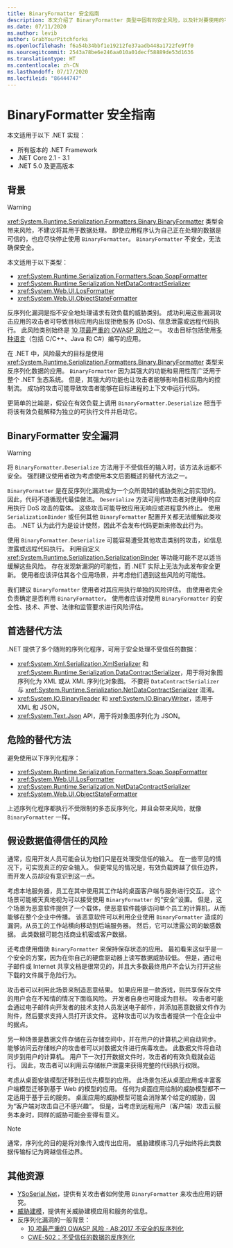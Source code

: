 ```yaml
---
title: BinaryFormatter 安全指南
description: 本文介绍了 BinaryFormatter 类型中固有的安全风险，以及针对要使用的不同序列化程序的建议。
ms.date: 07/11/2020
ms.author: levib
author: GrabYourPitchforks
ms.openlocfilehash: f6a54b34bbf1e19212fe37aadb448a1722fe9ff0
ms.sourcegitcommit: 2543a78be6e246aa010a01decf58889de53d1636
ms.translationtype: HT
ms.contentlocale: zh-CN
ms.lasthandoff: 07/17/2020
ms.locfileid: "86444747"
---
```

# <a name="binaryformatter-security-guide"></a>BinaryFormatter 安全指南

本文适用于以下 .NET 实现：

* 所有版本的 .NET Framework
* .NET Core 2.1 - 3.1
* .NET 5.0 及更高版本

## <a name="background"></a>背景

> [!WARNING]
> <xref:System.Runtime.Serialization.Formatters.Binary.BinaryFormatter> 类型会带来风险，不建议将其用于数据处理。 即使应用程序认为自己正在处理的数据是可信的，也应尽快停止使用 `BinaryFormatter`。 `BinaryFormatter` 不安全，无法确保安全。

本文适用于以下类型：

* <xref:System.Runtime.Serialization.Formatters.Soap.SoapFormatter>
* <xref:System.Runtime.Serialization.NetDataContractSerializer>
* <xref:System.Web.UI.LosFormatter>
* <xref:System.Web.UI.ObjectStateFormatter>

反序列化漏洞是指不安全地处理请求有效负载的威胁类别。 成功利用这些漏洞攻击应用的攻击者可导致目标应用内出现拒绝服务 (DoS)、信息泄露或远程代码执行。 此风险类别始终是 [10 项最严重的 OWASP 风险](https://owasp.org/www-project-top-ten/)之一。 攻击目标包括使用[多种语言](https://owasp.org/www-community/vulnerabilities/Deserialization_of_untrusted_data)（包括 C/C++、Java 和 C#）编写的应用。

在 .NET 中，风险最大的目标是使用 <xref:System.Runtime.Serialization.Formatters.Binary.BinaryFormatter> 类型来反序列化数据的应用。 `BinaryFormatter` 因为其强大的功能和易用性而广泛用于整个 .NET 生态系统。 但是，其强大的功能也让攻击者能够影响目标应用内的控制流。 成功的攻击可能导致攻击者能够在目标进程的上下文中运行代码。

更简单的比喻是，假设在有效负载上调用 `BinaryFormatter.Deserialize` 相当于将该有效负载解释为独立的可执行文件并启动它。

## <a name="binaryformatter-security-vulnerabilities"></a>BinaryFormatter 安全漏洞

> [!WARNING]
> 将 `BinaryFormatter.Deserialize` 方法用于不受信任的输入时，该方法永远都不安全。 强烈建议使用者改为考虑使用本文后面概述的替代方法之一。

`BinaryFormatter` 是在反序列化漏洞成为一个众所周知的威胁类别之前实现的。 因此，代码不遵循现代最佳做法。 `Deserialize` 方法可用作攻击者对使用中的应用执行 DoS 攻击的载体。 这些攻击可能导致应用无响应或进程意外终止。 使用 `SerializationBinder` 或任何其他 `BinaryFormatter` 配置开关都无法缓解此类攻击。 .NET 认为此行为是设计使然，因此不会发布代码更新来修改此行为。

使用 `BinaryFormatter.Deserialize` 可能容易遭受其他攻击类别的攻击，如信息泄露或远程代码执行。 利用自定义 <xref:System.Runtime.Serialization.SerializationBinder> 等功能可能不足以适当缓解这些风险。 存在发现新漏洞的可能性，而 .NET 实际上无法为此发布安全更新。 使用者应该评估其各个应用场景，并考虑他们遇到这些风险的可能性。

我们建议 `BinaryFormatter` 使用者对其应用执行单独的风险评估。 由使用者完全负责确定是否利用 `BinaryFormatter`。 使用者应该对使用 `BinaryFormatter` 的安全性、技术、声誉、法律和监管要求进行风险评估。

## <a name="preferred-alternatives"></a>首选替代方法

.NET 提供了多个随附的序列化程序，可用于安全处理不受信任的数据：

* <xref:System.Xml.Serialization.XmlSerializer> 和 <xref:System.Runtime.Serialization.DataContractSerializer>，用于将对象图序列化为 XML 或从 XML 序列化对象图。 不要将 `DataContractSerializer` 与 <xref:System.Runtime.Serialization.NetDataContractSerializer> 混淆。
* <xref:System.IO.BinaryReader> 和 <xref:System.IO.BinaryWriter>，适用于 XML 和 JSON。
* <xref:System.Text.Json> API，用于将对象图序列化为 JSON。

## <a name="dangerous-alternatives"></a>危险的替代方法

避免使用以下序列化程序：

* <xref:System.Runtime.Serialization.Formatters.Soap.SoapFormatter>
* <xref:System.Web.UI.LosFormatter>
* <xref:System.Runtime.Serialization.NetDataContractSerializer>
* <xref:System.Web.UI.ObjectStateFormatter>

上述序列化程序都执行不受限制的多态反序列化，并且会带来风险，就像 `BinaryFormatter` 一样。

## <a name="the-risks-of-assuming-data-to-be-trustworthy"></a>假设数据值得信任的风险

通常，应用开发人员可能会认为他们只是在处理受信任的输入。 在一些罕见的情况下，可实现真正的安全输入。 但更常见的情况是，有效负载跨越了信任边界，而开发人员却没有意识到这一点。

考虑本地服务器，员工在其中使用其工作站的桌面客户端与服务进行交互。 这个场景可能被天真地视为可以接受使用 `BinaryFormatter` 的“安全”设置。 但是，这个场景为恶意软件提供了一个载体，使恶意软件能够访问单个员工的计算机，从而能够在整个企业中传播。 该恶意软件可以利用企业使用 `BinaryFormatter` 造成的漏洞，从员工的工作站横向移动到后端服务器。 然后，它可以泄露公司的敏感数据。 此类数据可能包括商业机密或客户数据。

还考虑使用借助 `BinaryFormatter` 来保持保存状态的应用。 最初看来这似乎是一个安全的方案，因为在你自己的硬盘驱动器上读写数据威胁较低。 但是，通过电子邮件或 Internet 共享文档是很常见的，并且大多数最终用户不会认为打开这些下载的文件属于危险行为。

攻击者可以利用此场景来制造恶意结果。 如果应用是一款游戏，则共享保存文件的用户会在不知情的情况下面临风险。 开发者自身也可能成为目标。 攻击者可能会通过电子邮件向开发者的技术支持人员发送电子邮件，并添加恶意数据文件作为附件，然后要求支持人员打开该文件。 这种攻击可以为攻击者提供一个在企业中的据点。

另一种场景是数据文件存储在云存储空间中，并在用户的计算机之间自动同步。 能够访问云存储帐户的攻击者可以对数据文件进行病毒攻击。 此数据文件将自动同步到用户的计算机。 用户下一次打开数据文件时，攻击者的有效负载就会运行。 因此，攻击者可以利用云存储帐户泄露来获得完整的代码执行权限。

考虑从桌面安装模型迁移到云优先模型的应用。 此场景包括从桌面应用或丰富客户端模型迁移到基于 Web 的模型的应用。 任何为桌面应用绘制的威胁模型都不一定适用于基于云的服务。 桌面应用的威胁模型可能会消除某个给定的威胁，因为“客户端对攻击自己不感兴趣”。 但是，当考虑到远程用户（客户端）攻击云服务本身时，同样的威胁可能会变得有意义。

> [!NOTE]
> 通常，序列化的目的是将对象传入或传出应用。 威胁建模练习几乎始终将此类数据传输标记为跨越信任边界。

## <a name="further-resources"></a>其他资源

* [YSoSerial.Net](https://github.com/pwntester/ysoserial.net)，提供有关攻击者如何使用 `BinaryFormatter` 来攻击应用的研究。
* [威胁建模](/securityengineering/sdl/threatmodeling)，提供有关威胁建模应用和服务的信息。
* 反序列化漏洞的一般背景：
  * [10 项最严重的 OWASP 风险 - A8:2017 不安全的反序列化](https://owasp.org/www-project-top-ten/OWASP_Top_Ten_2017/Top_10-2017_A8-Insecure_Deserialization)
  * [CWE-502：不受信任的数据的反序列化](https://cwe.mitre.org/data/definitions/502.html)
